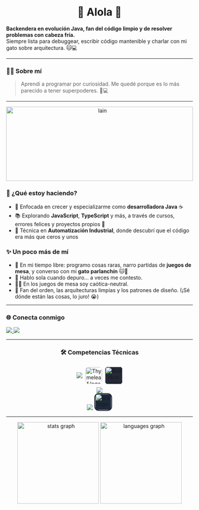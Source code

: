 <h1 align="center">🌺 Alola 👋</h1>

<strong>Backendera en evolución Java, fan del código limpio y de resolver problemas con cabeza fría.</strong><br>
Siempre lista para debuggear, escribir código mantenible y charlar con mi gato sobre arquitectura. 🐱💻

---

### 👩‍💻 Sobre mí

> Aprendí a programar por curiosidad. Me quedé porque es lo más parecido a tener superpoderes. 🧠💻

---

<div align="center" style="margin-bottom: 1rem;">
  <img src="https://media1.tenor.com/m/Bpv9wTLKMskAAAAC/computer-nerds.gif" alt="lain"   width="100%" 
  style="max-height: 200px; display: block; object-fit: cover; object-position: bottom;"/>
</div>

<h3>🚀 ¿Qué estoy haciendo?</h3>
<ul>
  <li>🔧 Enfocada en crecer y especializarme como <strong>desarrolladora Java</strong> ☕</li>
  <li>📚 Explorando <strong>JavaScript</strong>, <strong>TypeScript</strong> y más, a través de cursos, errores felices y proyectos propios 🔄</li>
  <li>🤖 Técnica en <strong>Automatización Industrial</strong>, donde descubrí que el código era más que ceros y unos</li>
</ul>

<h3>✨ Un poco más de mí</h3>
<ul>
  <li>🧩 En mi tiempo libre: programo cosas raras, narro partidas de <strong>juegos de mesa</strong>, y converso con mi <strong>gato parlanchín</strong> 🐱💬</li>
  <li>💬 Hablo sola cuando depuro… a veces me contesto.</li>
  <li>🧙‍♀️ En los juegos de mesa soy caótica-neutral.</li>
  <li>💠 Fan del orden, las arquitecturas limpias y los patrones de diseño. (¡Sé dónde están las cosas, lo juro! 😭)</li>
</ul>

---

### 🌐 Conecta conmigo

<a href="https://www.linkedin.com/in/tuusuario" target="_blank">
  <img src="https://skillicons.dev/icons?i=linkedin" >
</a>
<a href="mailto:saraforte310@gmail.com" target="_blank" rel="noopener noreferrer">
  <img src="https://skillicons.dev/icons?i=gmail" >
</a>

---

<h3 align="center">🛠️ Competencias Técnicas</h3>

###

<div align="center" style="display: flex; align-items: center; justify-content: center; gap: 8px; margin:0.5rem">
  <img src="https://skillicons.dev/icons?i=java,spring,maven,hibernate" />
  <img src="https://www.thymeleaf.org/images/thymeleaf.png" height="45" alt="Thymeleaf logo" style="border-radius:8px" />
  <img src="https://icon.icepanel.io/Technology/png-shadow-512/Quarkus.png" height="47" alt="Quarkus logo" style="background-color:#242938;border-radius:8px" />
</div>

<div align="center">
  <img src="https://skillicons.dev/icons?i=js,ts,nodejs,astro,tailwind" />
</div>

<div align="center">
  <img src="https://skillicons.dev/icons?i=docker,mysql,postgres,linux,deno" />
  <img src="https://cdn.jsdelivr.net/gh/devicons/devicon/icons/jira/jira-original.svg" height="44" alt="jira logo" style="background-color:#1E293B; border-radius:12px; padding:2px;" />
</div>

---

<div align="center">
  <img src="https://github-readme-stats.vercel.app/api?username=SaraMForte&show_icons=true&theme=dracula&hide_border=true" height="220" alt="stats graph"  />
  <img src="https://github-readme-stats.vercel.app/api/top-langs?username=SaraMForte&show_icons=true&theme=dracula&hide_border=true" height="220" alt="languages graph"  />
</div>
